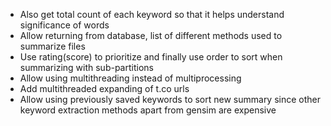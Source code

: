 - Also get total count of each keyword so that it helps understand significance of words
- Allow returning from database, list of different methods used to summarize files
- Use rating(score) to prioritize and finally use order to sort when summarizing with sub-partitions
- Allow using multithreading instead of multiprocessing
- Add multithreaded expanding of t.co urls
- Allow using previously saved keywords to sort new summary since other keyword extraction methods apart from gensim are expensive
